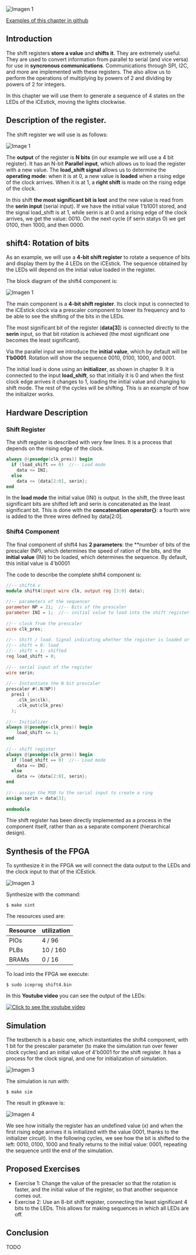 ![Imagen 1](https://github.com/Obijuan/open-fpga-verilog-tutorial/raw/master/tutorial/ICESTICK/T10-shif-register/images/shift4-3.png)

[Examples of this chapter in github](https://github.com/Obijuan/open-fpga-verilog-tutorial/tree/master/tutorial/ICESTICK/T10-shif-register)

## Introduction
The shift registers **store a value** and **shifts it**. They are extremely useful. They are used to convert information from parallel to serial (and vice versa) for use in **syncronous communications**. Communications through SPI, I2C, and more are implemented with these registers. The also allow us to perform the operations of multiplying by powers of 2 and dividing by powers of 2 for integers. 

In this chapter we will use them to generate a sequence of 4 states on the LEDs of the iCEstick, moving the lights clockwise. 

## Description of the register. 
The shift register we will use is as follows: 

![Image 1](https://github.com/Obijuan/open-fpga-verilog-tutorial/raw/master/tutorial/ICESTICK/T10-shif-register/images/shift4-2.png)

The **output** of the register is **N bits** (in our example we will use a 4 bit register). It has an N-bit **Parallel input**, which allows us to load the register with a new value. The **load_shift signal** allows us to determine the **operating mode**: when it is at 0, a new value is **loaded** when a rising edge of the clock arrives. When it is at 1, a **right shift** is made on the rising edge of the clock.

In this shift **the most significant bit is lost** and the new value is read from the **serin input** (serial input). If we have the initial value 1'b1001 stored, and the signal load_shift is at 1, while serin is at 0 and a rising edge of the clock arrives, we get the value: 0010. On the next cycle (if serin statys 0) we get 0100, then 1000, and then 0000. 

## shift4: Rotation of bits

As an example, we will use a **4-bit shift register** to rotate a sequence of bits and display them by the 4 LEDs on the iCEstick. The sequence obtained by the LEDs will depend on the initial value loaded in the register. 

The block diagram of the shift4 component is: 

![Imagen 1](https://github.com/Obijuan/open-fpga-verilog-tutorial/raw/master/tutorial/ICESTICK/T10-shif-register/images/shift4-1.png)

The main component is a **4-bit shift register**. Its clock input is connected to the iCEstick clock via a prescaler component to lower its frequency and to be able to see the shifting of the bits in the LEDs. 

The most significant bit of the register (**data[3]**) is connected directly to the **serin** input, so that bit rotation is achieved (the most significant one becomes the least significant). 

Via the parallel input we introduce the **initial value**, which by default will be **1'b0001**. Rotation will show the sequence 0010, 0100, 1000, and 0001. 

The initial load is done using an **initializer**, as shown in chapter 9. It is connected to the input **load_shift**, so that initially it is 0 and when the first clock edge arrives it changes to 1, loading the initial value and changing to shift mode. The rest of the cycles will be shifting. This is an example of how the initializer works. 

## Hardware Description

### Shift Register

The shift register is described with very few lines. It is a process that depends on the rising edge of the clock. 

```verilog
always @(posedge(clk_pres)) begin
  if (load_shift == 0)  //-- Load mode
    data <= INI;
  else
    data <= {data[2:0], serin};
end
```

In the **load mode** the initial value (INI) is output. In the shift, the three least significant bits are shifted left and serin is concatenated as the least significant bit. This is done with the **concatenation operator{}**: a fourth wire is added to the three wires defined by data[2:0]. 


### Shift4 Component

The final component of shift4 has **2 parameters**: the **number of bits of the prescaler (NP), which determines the speed of ration of the bits, and the **initial value** (INI) to be loaded, which determines the sequence. By default, this initial value is 4'b0001

The code to describe the complete shift4 component is: 

```verilog
//-- shift4.v
module shift4(input wire clk, output reg [3:0] data);
    
//-- parameters of the sequencer
parameter NP = 21;  //-- Bits of the prescaler
parameter INI = 1;  //-- initial value to load into the shift register
    
//-- clock from the prescaler
wire clk_pres;
    
//-- Shift / load. Signal indicating whether the register is loaded or shifted
//-- shift = 0: load
//-- shift = 1: shifted
reg load_shift = 0;
    
//-- serial input of the register
wire serin;
    
//-- Instantiate the N bit prescaler
prescaler #(.N(NP))
  pres1 (
    .clk_in(clk),
    .clk_out(clk_pres)
  );
    
//-- Initializer
always @(posedge(clk_pres)) begin
    load_shift <= 1;
end
    
//-- shift register
always @(posedge(clk_pres)) begin
  if (load_shift == 0)  //-- Load mode
    data <= INI;
  else
    data <= {data[2:0], serin};
end
    
//-- assign the MSB to the serial input to create a ring
assign serin = data[3];
    
endmodule
```

Thie shift register has been directly implemented as a process in the component itself, rather than as a separate component (hierarchical design).

## Synthesis of the FPGA

To synthesize it in the FPGA we will connect the data output to the LEDs and the clock input to that of the iCEstick. 

![Imagen 3](https://github.com/Obijuan/open-fpga-verilog-tutorial/raw/master/tutorial/ICESTICK/T10-shif-register/images/shift4-3.png)

Synthesize with the command:

    $ make sint

The resources used are:

| Resource | utilization
|----------|-----------
|PIOs      | 4 / 96
|PLBs      | 10 / 160
|BRAMs     | 0 / 16

To load into the FPGA we execute:

    $ sudo iceprog shift4.bin

In this **Youtube video** you can see the output of the LEDs: 

[![Click to see the youtube video](http://img.youtube.com/vi/JgwFiXQobi4/0.jpg)](https://www.youtube.com/watch?v=JgwFiXQobi4)

## Simulation

The testbench is a basic one, which instantiates the shift4 component, with 1 bit for the prescaler parameter (to make the simulation run over fewer clock cycles) and an initial value of 4'b0001 for the shift register. It has a process for the clock signal, and one for initialization of simulation. 

![Imagen 3](https://github.com/Obijuan/open-fpga-verilog-tutorial/raw/master/tutorial/ICESTICK/T10-shif-register/images/shift4-4.png)

The simulation is run with:

    $ make sim

The result in gtkwave is: 

![Imagen 4](https://github.com/Obijuan/open-fpga-verilog-tutorial/raw/master/tutorial/ICESTICK/T10-shif-register/images/T10-shift4-sim-1.png)

We see how initially the register has an undefined value (x) and when the first rising edge arrives it is initialized with the value 0001, thanks to the initializer circuit). In the following cycles, we see how the bit is shifted to the left: 0010, 0100, 1000 and finally returns to the initial value: 0001, repeating the sequence until the end of the simulation. 

## Proposed Exercises
* Exercise 1: Change the value of the presacler so that the rotation is faster, and the initial value of the register, so that another sequence comes out. 
* Exercise 2: Use an 8-bit shift register, connecting the least significant 4 bits to the LEDs. This allows for making sequences in which all LEDs are off. 

## Conclusion
TODO



